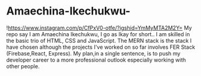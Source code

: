 # Amaechina-Ikechukwu-
!https://www.instagram.com/p/CfPxV0-otfe/?igshid=YmMyMTA2M2Y=
My repo say I am Amaechina Ikechukwu, I go as Ikay for short.. 
I am skilled in the basic trio of HTML, CSS and JavaScript. The MERN stack is the stack I have chosen although the projects I've worked on so far involves FER Stack (Firebase,React, Express).
My plan,in a single sentence, is to push my developer career to a more professional outlook especially working with other people.
